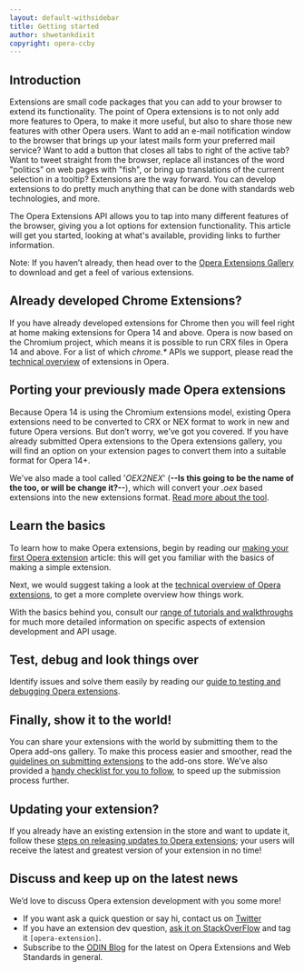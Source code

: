 ```yaml
---
layout: default-withsidebar
title: Getting started
author: shwetankdixit
copyright: opera-ccby
---
```


## Introduction

Extensions are small code packages that you can add to your browser to extend its functionality. The point of Opera extensions is to not only add more features to Opera, to make it more useful, but also to share those new features with other Opera users. Want to add an e-mail notification window to the browser that brings up your latest mails form your preferred mail service? Want to add a button that closes all tabs to right of the active tab? Want to tweet straight from the browser, replace all instances of the word "politics" on web pages with "fish", or bring up translations of the current selection in a tooltip? Extensions are the way forward. You can develop extensions to do pretty much anything that can be done with standards web technologies, and more.

The Opera Extensions API allows you to tap into many different features of the browser, giving you a lot options for extension functionality. This article will get you started, looking at what's available, providing links to further information.

Note: If you haven’t already, then head over to the [Opera Extensions Gallery](https://addons.opera.com/addons/extensions/) to download and get a feel of various extensions.

## Already developed Chrome Extensions?
If you have already developed extensions for Chrome then you will feel right at home making extensions for Opera 14 and above. Opera is now based on the Chromium project, which means it is possible to run CRX files in Opera 14 and above. For a list of which *chrome.\** APIs we support, please read the [technical overview](tut_architecture_overview.html) of extensions in Opera.

## Porting your previously made Opera extensions
Because Opera 14 is using the Chromium extensions model, existing Opera extensions need to be converted to CRX or NEX format to work in new and future Opera versions. But don’t worry, we’ve got you covered. If you have already submitted Opera extensions to the Opera extensions gallery, you will find an option on your extension pages to convert them into a suitable format for Opera 14+. 

We've also made a tool called '*OEX2NEX*' (**--Is this going to be the name of the too, or will be change it?--**), which will convert your *.oex* based extensions into the new extensions format. [Read more about the tool](tut_oex2nex.html). 

## Learn the basics
To learn how to make Opera extensions, begin by reading our [making your first Opera extension](tut_basics.html) article: this will get you familiar with the basics of making a simple extension.

Next, we would suggest taking a look at the [technical overview of Opera extensions](tut_architecture_overview.html), to get a more complete overview how things work.

With the basics behind you, consult our [range of tutorials and walkthroughs](http://sample.com/index.html) for much more detailed information on specific aspects of extension development and API usage. 

## Test, debug and look things over
Identify issues and solve them easily by reading our [guide to testing and debugging Opera extensions](tut_testing.html). 

## Finally, show it to the world!
You can share your extensions with the world by submitting them to the Opera add-ons gallery. To make this process easier and smoother, read the [guidelines on submitting extensions](tut_publishing_guidelines.html) to the add-ons store. We’ve also provided a [handy checklist for you to follow](http://sample.com/index.html), to speed up the submission process further. 

## Updating your extension?
If you already have an existing extension in the store and want to update it, follow these [steps on releasing updates to Opera extensions](tut_publishing_new_version.html); your users will receive the latest and greatest version of your extension in no time! 

## Discuss and keep up on the latest news
We’d love to discuss Opera extension development with you some more! 

* If you want ask a quick question or say hi, contact us on [Twitter](https://twitter.com/odevrel/)
* If you have an extension dev question, [ask it on StackOverFlow](http://stackoverflow.com/questions/tagged/opera-extension) and tag it `[opera-extension]`.
* Subscribe to the [ODIN Blog](http://my.opera.com/odin/blog/) for the latest on Opera Extensions and Web Standards in general.